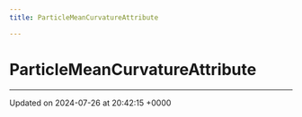 ```yaml
---
title: ParticleMeanCurvatureAttribute

---
```


# ParticleMeanCurvatureAttribute





-------------------------------

Updated on 2024-07-26 at 20:42:15 +0000